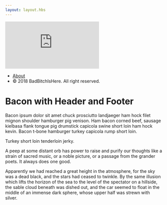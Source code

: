 ```yaml
---
layout: layout.hbs
---
```

<div class="flex bg-white rounded">
  <div class="flex-auto m1">
    <iframe src="https://www.youtube.com/embed/domR-DLjsrc" frameborder="0" allow="autoplay; encrypted-media" allowfullscreen></iframe>
  </div>
  <div class="flex-auto m1">
    <ul class="list-reset">
    <li><a href="/profile">About</a></li>
    <li><span>&copy; 2018 BadBitchIsHere. All right reserved.</span></li>
    </ul>
  </div>
</div>

<div class="md-col-12">
  <div class="overflow-hidden">
    <div class="p2">
      <h1 class="h2 m0">Bacon with Header and Footer</h1>
    </div>
    <div class="p2">
      <p class="m0">Bacon ipsum dolor sit amet chuck prosciutto landjaeger ham hock filet mignon shoulder hamburger pig venison. Ham bacon corned beef, sausage kielbasa flank tongue pig drumstick capicola swine short loin ham hock kevin. Bacon t-bone hamburger turkey capicola rump short loin.</p>
    </div>
    <div class="p2">
      <p class="m0 h5">Turkey short loin tenderloin jerky.</p>
    </div>
  </div>
</div>


<p>
A peep at some distant orb has power to raise and purify our thoughts like a strain of sacred music, or a noble picture, or a passage from the grander poets. It always does one good.
</p>

<p>
Apparently we had reached a great height in the atmosphere, for the sky was a dead black, and the stars had ceased to twinkle. By the same illusion which lifts the horizon of the sea to the level of the spectator on a hillside, the sable cloud beneath was dished out, and the car seemed to float in the middle of an immense dark sphere, whose upper half was strewn with silver.
</p>
